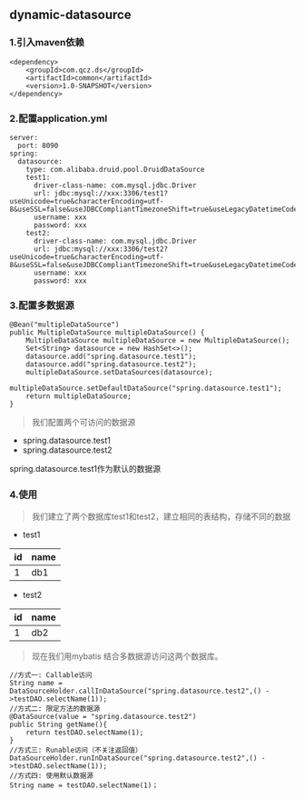 ## dynamic-datasource

### 1.引入maven依赖

```
<dependency>
    <groupId>com.qcz.ds</groupId>
    <artifactId>common</artifactId>
    <version>1.0-SNAPSHOT</version>
</dependency>
```

### 2.配置application.yml

```
server:
  port: 8090
spring:
  datasource:
    type: com.alibaba.druid.pool.DruidDataSource
    test1:
      driver-class-name: com.mysql.jdbc.Driver
      url: jdbc:mysql://xxx:3306/test1?useUnicode=true&characterEncoding=utf-8&useSSL=false&useJDBCCompliantTimezoneShift=true&useLegacyDatetimeCode=false&serverTimezone=UTC&zeroDateTimeBehavior=convertToNull
      username: xxx
      password: xxx
    test2:
      driver-class-name: com.mysql.jdbc.Driver
      url: jdbc:mysql://xxx:3306/test2?useUnicode=true&characterEncoding=utf-8&useSSL=false&useJDBCCompliantTimezoneShift=true&useLegacyDatetimeCode=false&serverTimezone=UTC&zeroDateTimeBehavior=convertToNull
      username: xxx
      password: xxx
```

### 3.配置多数据源

```
@Bean("multipleDataSource")
public MultipleDataSource multipleDataSource() {
    MultipleDataSource multipleDataSource = new MultipleDataSource();
    Set<String> datasource = new HashSet<>();
    datasource.add("spring.datasource.test1");
    datasource.add("spring.datasource.test2");
    multipleDataSource.setDataSources(datasource);
    multipleDataSource.setDefaultDataSource("spring.datasource.test1");
    return multipleDataSource;
}
```
> 我们配置两个可访问的数据源

- spring.datasource.test1
- spring.datasource.test2

spring.datasource.test1作为默认的数据源

### 4.使用

> 我们建立了两个数据库test1和test2，建立相同的表结构，存储不同的数据

- test1

| id | name |
| ------ | ------ |
| 1 | db1 | 

- test2

| id | name |
| ------ | ------ |
| 1 | db2| 

> 现在我们用mybatis 结合多数据源访问这两个数据库。

```
//方式一: Callable访问
String name = DataSourceHolder.callInDataSource("spring.datasource.test2",() ->testDAO.selectName(1));
//方式二: 限定方法的数据源
@DataSource(value = "spring.datasource.test2")
public String getName(){
    return testDAO.selectName(1);
}
//方式三: Runable访问（不关注返回值）
DataSourceHolder.runInDataSource("spring.datasource.test2",() ->testDAO.selectName(1));
//方式四: 使用默认数据源
String name = testDAO.selectName(1)；
```





